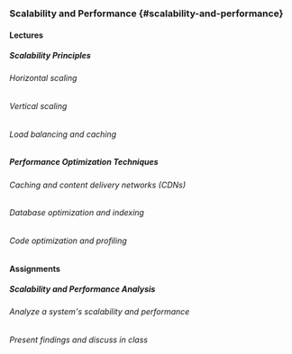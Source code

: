 ### Scalability and Performance {#scalability-and-performance}

#### Lectures

##### Scalability Principles
###### Horizontal scaling
###### Vertical scaling
###### Load balancing and caching

##### Performance Optimization Techniques
###### Caching and content delivery networks (CDNs)
###### Database optimization and indexing
###### Code optimization and profiling

#### Assignments

##### Scalability and Performance Analysis
###### Analyze a system's scalability and performance
###### Present findings and discuss in class